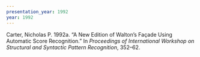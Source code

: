 ```yaml
---
presentation_year: 1992
year: 1992
---
```


Carter, Nicholas P. 1992a. “A New Edition of Walton’s Façade Using Automatic Score Recognition.” In <i>Proceedings of International Workshop on Structural and Syntactic Pattern Recognition</i>, 352–62.